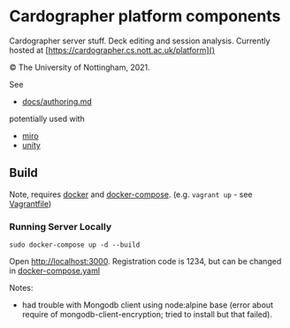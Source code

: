 # Cardographer platform components

Cardographer server stuff. Deck editing and session analysis. Currently hosted at [https://cardographer.cs.nott.ac.uk/platform]() 

© The University of Nottingham, 2021.

See
- [docs/authoring.md](docs/authoring.md)

potentially used with
- [miro](docs/miro.md)
- [unity](docs/unity.md)

## Build

Note, requires [docker](https://docs.docker.com/get-docker/) and [docker-compose](https://docs.docker.com/compose/install/).
(e.g. `vagrant up` - see [Vagrantfile](Vagrantfile))

### Running Server Locally

```
sudo docker-compose up -d --build
```
Open [http://localhost:3000](http://localhost:3000).
Registration code is 1234, but can be changed in [docker-compose.yaml](docker-compose.yaml)

Notes:
- had trouble with Mongodb client using node:alpine base (error
  about require of mongodb-client-encryption; tried to install but
  that failed).
